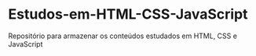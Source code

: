 # Estudos-em-HTML-CSS-JavaScript
 Repositório para armazenar os conteúdos estudados em HTML, CSS e JavaScript
